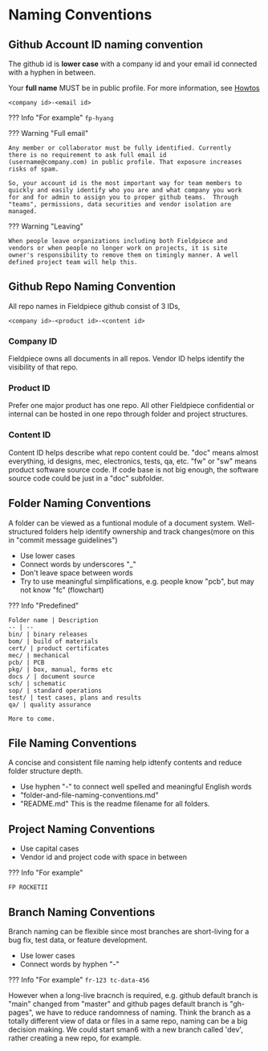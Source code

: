 # Naming Conventions

## Github Account ID naming convention

The github id is **lower case** with a company id and your email id
connected with a hyphen in between.

Your **full name** MUST be in public profile. For more information,
see [Howtos](../../github/howtos)


`<company id>-<email id>`

??? Info "For example"
    `fp-hyang`

??? Warning "Full email"

    Any member or collaborator must be fully identified. Currently
    there is no requirement to ask full email id
    (username@company.com) in public profile. That exposure increases
    risks of spam.

    So, your account id is the most important way for team members to
    quickly and easily identify who you are and what company you work
    for and for admin to assign you to proper github teams.  Through
    "teams", permissions, data securities and vendor isolation are
    managed.

??? Warning "Leaving"

    When people leave organizations including both Fieldpiece and
    vendors or when people no longer work on projects, it is site
    owner's responsibility to remove them on timingly manner. A well
    defined project team will help this.
    
## Github Repo Naming Convention <a id="repo-naming"></a>

All repo names in Fieldpiece github consist of 3 IDs,

```text
<company id>-<product id>-<content id>
```

### Company ID

Fieldpiece owns all documents in all repos. Vendor ID helps identify
the visibility of that repo.

### Product ID

Prefer one major product has one repo. All other Fieldpiece
confidential or internal can be hosted in one repo through folder and
project structures.

### Content ID

Content ID helps describe what repo content could be. "doc" means almost
everything, id designs, mec, electronics, tests, qa, etc.  "fw" or
"sw" means product software source code. If code base is not big
enough, the software source code could be just in a "doc" subfolder.

## Folder Naming Conventions

A folder can be viewed as a funtional module of a document
system. Well-structured folders help identify ownership and track
changes(more on this in "commit message guidelines")

- Use lower cases
- Connect words by underscores "_"
- Don't leave space between words
- Try to use meaningful simplifications, e.g. people know "pcb", but
  may not know "fc" (flowchart)

??? Info "Predefined"

    Folder name | Description
    -- | --
    bin/ | binary releases
    bom/ | build of materials
    cert/ | product certificates
    mec/ | mechanical
    pcb/ | PCB 
    pkg/ | box, manual, forms etc
    docs / | document source
    sch/ | schematic
    sop/ | standard operations
    test/ | test cases, plans and results
    qa/ | quality assurance

    More to come.

## File Naming Conventions

A concise and consistent file naming help idtenfy contents and reduce
folder structure depth.

- Use hyphen "-" to connect well spelled and meaningful English words
- "folder-and-file-naming-conventions.md"
- "README.md" This is the readme filename for all folders.

## Project Naming Conventions

- Use capital cases
- Vendor id and project code with space in between

??? Info "For example"

    FP ROCKETII


## Branch Naming Conventions

Branch naming can be flexible since most branches are short-living for
a bug fix, test data, or feature development.

- Use lower cases
- Connect words by hyphen "-"

??? Info "For example"
    ```
    fr-123
    tc-data-456
    ```

However when a long-live bracnch is required, e.g. github default
branch is "main" changed from "master" and github pages default branch
is "gh-pages", we have to reduce randomness of naming. Think the
branch as a totally different view of data or files in a same
repo, naming can be a big decision making. We could start sman6
with a new branch called 'dev', rather creating a new repo, for
example.

<!--

Purpose to use github
- Visibility
- Concise and precise communication
- Divide-and-conquer of deliverables
- Project management from tech aspect

Deliverables - development/production package
- repos and orgs
- folder structure
- template repo
- naming conventions
- basic workflows

Issues and issue template
- Feature request
- Bug report
- Test case
- Situation appraisal
- Release

Commits
- Commit messages
- View histories

Pull Requests
- Branches
- Reviews and merges

-->